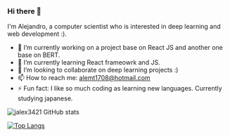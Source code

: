 ### Hi there 👋

I'm Alejandro, a computer scientist who is interested in deep learning and web development :). 


- 🔭 I’m currently working on a project base on React JS and another one base on BERT.
- 🌱 I’m currently learning React frameowrk and JS.
- 👯 I’m looking to collaborate on deep learning projects :)
- 📫 How to reach me: alemt1708@hotmail.com 
- ⚡ Fun fact: I like so much coding as learning new languages. Currently studying japanese.

<!--
**jalex3421/jalex3421** is a ✨ _special_ ✨ repository because its `README.md` (this file) appears on your GitHub profile.

Here are some ideas to get you started:
-->

![jalex3421 GitHub stats](https://github-readme-stats.vercel.app/api?username=jalex3421&show_icons=true&theme=radical)

[![Top Langs](https://github-readme-stats.vercel.app/api/top-langs/?username=jalex3421&layout=compact)](https://github.com/anuraghazra/github-readme-stats)
